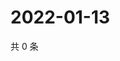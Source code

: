 # 2022-01-13

共 0 条

<!-- BEGIN WEIBO -->
<!-- 最后更新时间 Thu Jan 13 2022 02:14:32 GMT+0800 (China Standard Time) -->

<!-- END WEIBO -->
